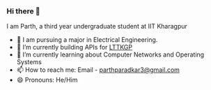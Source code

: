 ### Hi there 👋

I am Parth, a third year undergraduate student at IIT Kharagpur

- :book: I am pursuing a major in Electrical Engineering.
- 🔭 I’m currently building APIs for [LTTKGP](https://lttkgp.com)
- 🌱 I’m currently learning about Computer Networks and Operating Systems
- 📫 How to reach me: Email - parthparadkar3@gmail.com
- 😄 Pronouns: He/Him
